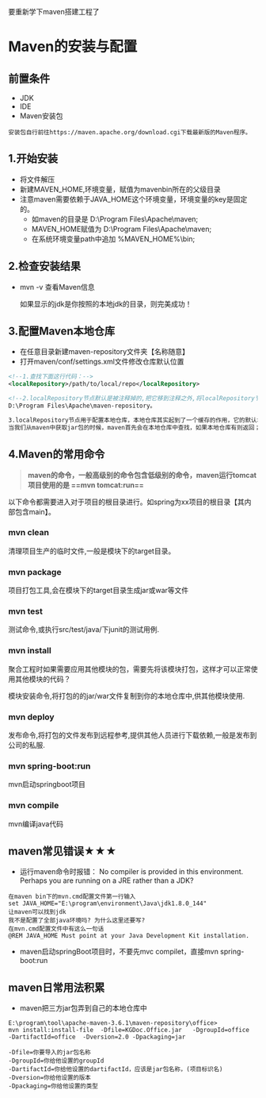 要重新学下maven搭建工程了

# Maven的安装与配置

## 前置条件
- JDK
- IDE
- Maven安装包
```
安装包自行前往https://maven.apache.org/download.cgi下载最新版的Maven程序。
```
## 1.开始安装
- 将文件解压
- 新建MAVEN_HOME,环境变量，赋值为mavenbin所在的父级目录
- 注意maven需要依赖于JAVA_HOME这个环境变量，环境变量的key是固定的。
  - 如maven的目录是 D:\Program Files\Apache\maven;
  - MAVEN_HOME赋值为 D:\Program Files\Apache\maven;
  - 在系统环境变量path中追加 %MAVEN_HOME%\bin\;
## 2.检查安装结果

- mvn -v 查看Maven信息

  如果显示的jdk是你按照的本地jdk的目录，则完美成功！

## 3.配置Maven本地仓库
- 在任意目录新建maven-repository文件夹【名称随意】
- 打开maven/conf/settings.xml文件修改仓库默认位置
```xml
<!--1.查找下面这行代码：-->
<localRepository>/path/to/local/repo</localRepository>

<!--2.localRepository节点默认是被注释掉的,把它移到注释之外,将localRepository节点的值改为我们在创建的目录-->
D:\Program Files\Apache\maven-repository。

3.localRepository节点用于配置本地仓库，本地仓库其实起到了一个缓存的作用，它的默认地址是 C:\Users\用户名.m2。
当我们从maven中获取jar包的时候，maven首先会在本地仓库中查找，如果本地仓库有则返回；如果没有则从远程仓库中获取包，并在本地库中保存。
```

## 4.Maven的常用命令

> **maven的命令，一般高级别的命令包含低级别的命令，maven运行tomcat项目使用的是 ==mvn tomcat:run==**

以下命令都需要进入对于项目的根目录进行。如spring为xx项目的根目录【其内部包含main】。

### mvn clean

清理项目生产的临时文件,一般是模块下的target目录。

### mvn package

项目打包工具,会在模块下的target目录生成jar或war等文件

### mvn test

测试命令,或执行src/test/java/下junit的测试用例.

### mvn install 

聚合工程时如果需要应用其他模块的包，需要先将该模块打包，这样才可以正常使用其他模块的代码？

模块安装命令,将打包的的jar/war文件复制到你的本地仓库中,供其他模块使用.

### mvn deploy 

发布命令,将打包的文件发布到远程参考,提供其他人员进行下载依赖,一般是发布到公司的私服.

### mvn  spring-boot:run

mvn启动springboot项目

### mvn compile

mvn编译java代码

## maven常见错误★★★
-   运行maven命令时报错： 
    No compiler is provided in this environment. Perhaps you are running on a JRE rather than a JDK?
```
在maven bin下的mvn.cmd配置文件第一行输入
set JAVA_HOME="E:\program\environment\Java\jdk1.8.0_144"
让maven可以找到jdk
我不是配置了全部java环境吗? 为什么这里还要写?
在mvn.cmd配置文件中有这么一句话
@REM JAVA_HOME Must point at your Java Development Kit installation.
```
-   maven启动springBoot项目时，不要先mvc compilet，直接mvn spring-boot:run
## maven日常用法积累

- maven把三方jar包弄到自己的本地仓库中
```
E:\program\tool\apache-maven-3.6.1\maven-repository\office>
mvn install:install-file  -Dfile=KGDoc.Office.jar   -DgroupId=office  -DartifactId=office  -Dversion=2.0 -Dpackaging=jar

-Dfile=你要导入的jar包名称
-DgroupId=你给他设置的groupId
-DartifactId=你给他设置的dartifactId，应该是jar包名称，(项目标识名)
-Dversion=你给他设置的版本
-Dpackaging=你给他设置的类型
```